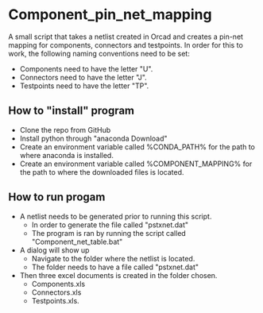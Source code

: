 # Component_pin_net_mapping
A small script that takes a netlist created in Orcad and creates a pin-net mapping for components, connectors and testpoints. 
In order for this to work, the following naming conventions need to be set:
* Components need to have the letter "U".
* Connectors need to have the letter "J".
* Testpoints need to have the letter "TP".

## How to "install" program
* Clone the repo from GitHub
* Install python through "anaconda Download"
* Create an environment variable called %CONDA_PATH% for the path to where anaconda is installed.
* Create an environment variable called %COMPONENT_MAPPING% for the path to where the downloaded files is located.


## How to run progam
* A netlist needs to be generated prior to running this script.
   * In order to generate the file called "pstxnet.dat"
   * The program is ran by running the script called "Component_net_table.bat"
* A dialog will show up
   * Navigate to the folder where the netlist is located. 
   * The folder needs to have a file called "pstxnet.dat"
* Then three excel documents is created in the folder chosen.
   *  Components.xls
   * Connectors.xls
   * Testpoints.xls.
   